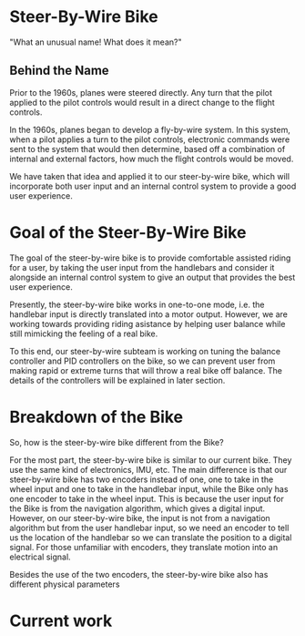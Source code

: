 # Steer-By-Wire Bike

"What an unusual name! What does it mean?" 

## Behind the Name

Prior to the 1960s, planes were steered directly. Any turn that the pilot applied to the pilot controls would result in a
direct change to the flight controls. 

In the 1960s, planes began to develop a fly-by-wire system. In this system, when a pilot applies a turn to the pilot controls,
electronic commands were sent to the system that would then determine, based off a combination of internal and external factors, how much the flight controls would be moved. 

We have taken that idea and applied it to our steer-by-wire bike, which will incorporate both user input and an internal control system to provide a good user experience.

# Goal of the Steer-By-Wire Bike

The goal of the steer-by-wire bike is to provide comfortable assisted riding for a user, by taking the user input from the handlebars and consider it alongside an internal control system to give an output that provides the best user experience.

Presently, the steer-by-wire bike works in one-to-one mode, i.e. the handlebar input is directly translated into a motor output. However, we are working towards providing riding asistance by helping user balance while still mimicking the feeling of a real bike.

To this end, our steer-by-wire subteam is working on tuning the balance controller and PID controllers on the bike, so we can prevent user from making rapid or extreme turns that will throw a real bike off balance. The details of the controllers will be explained in later section.

# Breakdown of the Bike

So, how is the steer-by-wire bike different from the Bike?

For the most part, the steer-by-wire bike is similar to our current bike. They use the same kind of electronics, IMU, etc. The main difference is that our steer-by-wire bike has two encoders instead of one, one to take in the wheel input and one to take in the handlebar input, while the Bike only has one encoder to take in the wheel input. This is because the user input for the Bike is from the navigation algorithm, which gives a digital input. However, on our steer-by-wire bike, the input is not from a navigation algorithm but from the user handlebar input, so we need an encoder to tell us the location of the handlebar so we can translate the position to a digital signal. For those unfamiliar with encoders, they translate motion into an electrical signal.

Besides the use of the two encoders, the steer-by-wire bike also has different physical parameters

# Current work
